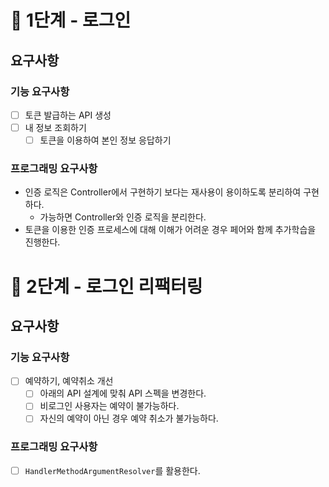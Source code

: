 # 🚀 1단계 - 로그인
## 요구사항
### 기능 요구사항
- [ ] 토큰 발급하는 API 생성
- [ ] 내 정보 조회하기
  - [ ] 토큰을 이용하여 본인 정보 응답하기
### 프로그래밍 요구사항
- 인증 로직은 Controller에서 구현하기 보다는 재사용이 용이하도록 분리하여 구현하다.
  - 가능하면 Controller와 인증 로직을 분리한다.
- 토큰을 이용한 인증 프로세스에 대해 이해가 어려운 경우 페어와 함께 추가학습을 진행한다.

# 🚀 2단계 - 로그인 리팩터링
## 요구사항
### 기능 요구사항
- [ ] 예약하기, 예약취소 개선
  - [ ] 아래의 API 설계에 맞춰 API 스펙을 변경한다.
  - [ ] 비로그인 사용자는 예약이 불가능하다.
  - [ ] 자신의 예약이 아닌 경우 예약 취소가 불가능하다.
### 프로그래밍 요구사항
- [ ] `HandlerMethodArgumentResolver`를 활용한다.
